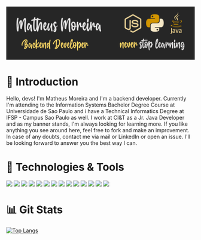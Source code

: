 [![Header](https://github.com/Matheus920/Matheus920/blob/d85651308845defecc68d28773ba96f9dbe0fd6c/Banner_cropped.png?raw=true "Header")](https://www.linkedin.com/in/matheus-moreira-da-silva-9ab50615a/)

<h1>&#129305; Introduction</h1>

Hello, devs! I'm Matheus Moreira and I'm a backend developer. Currently I'm attending to the Information Systems Bachelor Degree Course at Universidade de Sao Paulo and i have a Technical Informatics Degree at IFSP - Campus Sao Paulo as well. I work at CI&T as a Jr. Java Developer and as my banner stands, I'm always looking for learning more. If you like anything you see around here, feel free to fork and make an improvement. In case of any doubts, contact me via mail or LinkedIn or open an issue. I'll be looking forward to answer you the best way I can.

<h1>&#129520; Technologies & Tools</h1>

![](https://img.shields.io/badge/Code-Node.js-informational?style=flat&logo=Node.js&logoColor=white&color=d39600) ![](https://img.shields.io/badge/Code-Python-informational?style=flat&logo=Python&logoColor=white&color=d39600) ![](https://img.shields.io/badge/Code-Java-informational?style=flat&logo=Java&logoColor=white&color=d39600) ![](https://img.shields.io/badge/Code-Javascript-informational?style=flat&logo=Javascript&logoColor=white&color=d39600) ![](https://img.shields.io/badge/Database-MySQL-informational?style=flat&logo=MySQL&logoColor=white&color=d39600) ![](https://img.shields.io/badge/Database-PostgreSQL-informational?style=flat&logo=PostgreSQL&logoColor=white&color=d39600) ![](https://img.shields.io/badge/Cloud-AWS-informational?style=flat&logo=AmazonAWS&logoColor=white&color=d39600) ![](https://img.shields.io/badge/Cloud-Azure-informational?style=flat&logo=MicrosoftAzure&logoColor=white&color=d39600) ![](https://img.shields.io/badge/Code-HTML-informational?style=flat&logo=HTML5&logoColor=white&color=d39600) ![](https://img.shields.io/badge/Code-CSS-informational?style=flat&logo=CSS3&logoColor=white&color=d39600) ![](https://img.shields.io/badge/Code-Vue.js-informational?style=flat&logo=Vue.js&logoColor=white&color=d39600) ![](https://img.shields.io/badge/Code-C-informational?style=flat&logo=C&logoColor=white&color=d39600) ![](https://img.shields.io/badge/OS-Linux-informational?style=flat&logo=Linux&logoColor=white&color=d39600) ![](https://img.shields.io/badge/OS-Windows-informational?style=flat&logo=Windows&logoColor=white&color=d39600)

<h1>&#128202; Git Stats</h1>

[![Top Langs](https://github-readme-stats.vercel.app/api/top-langs/?username=Matheus920&layout=compact&theme=dark&icon_color=d39600)](https://github.com/anuraghazra/github-readme-stats)


